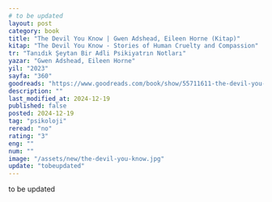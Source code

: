 ```yaml
---
# to be updated
layout: post
category: book
title: "The Devil You Know | Gwen Adshead, Eileen Horne (Kitap)"
kitap: "The Devil You Know - Stories of Human Cruelty and Compassion"
tr: "Tanıdık Şeytan Bir Adli Psikiyatrın Notları"
yazar: "Gwen Adshead, Eileen Horne"
yil: "2023"
sayfa: "360"
goodreads: "https://www.goodreads.com/book/show/55711611-the-devil-you-know"
description: ""
last_modified_at: 2024-12-19
published: false
posted: 2024-12-19
tag: "psikoloji"
reread: "no"
rating: "3"
eng: ""
num: ""
image: "/assets/new/the-devil-you-know.jpg"
update: "tobeupdated"
---
```


to be updated
